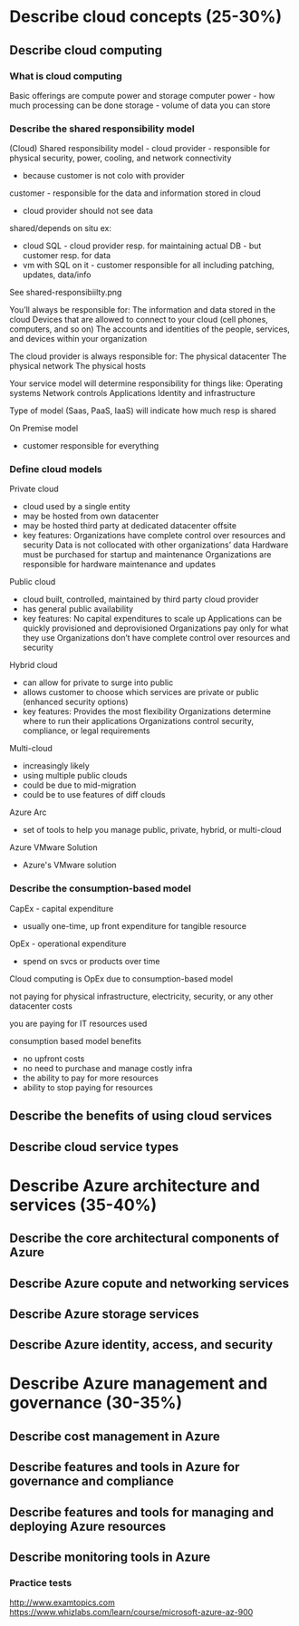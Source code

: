 # Describe cloud concepts (25-30%)

## Describe cloud computing

### What is cloud computing
Basic offerings are compute power and storage
computer power - how much processing can be done
storage - volume of data you can store

### Describe the shared responsibility model
(Cloud) Shared responsibility model - 
cloud provider - responsible for physical security, power, cooling, and network connectivity
- because customer is not colo with provider

customer - responsible for the data and information stored in cloud
- cloud provider should not see data

shared/depends on situ 
ex:
- cloud SQL - cloud provider resp. for maintaining actual DB - but customer resp. for data
- vm with SQL on it - customer responsible for all including patching, updates, data/info


See shared-responsibiilty.png

You’ll always be responsible for:
The information and data stored in the cloud
Devices that are allowed to connect to your cloud (cell phones, computers, and so on)
The accounts and identities of the people, services, and devices within your organization

The cloud provider is always responsible for:
The physical datacenter
The physical network
The physical hosts

Your service model will determine responsibility for things like:
Operating systems
Network controls
Applications
Identity and infrastructure


Type of model (Saas, PaaS, IaaS) will indicate how much resp is shared


On Premise model
- customer responsible for everything

### Define cloud models
Private cloud
- cloud used by a single entity
- may be hosted from own datacenter
- may be hosted third party at dedicated datacenter offsite
- key features:
    Organizations have complete control over resources and security
    Data is not collocated with other organizations’ data
    Hardware must be purchased for startup and maintenance
    Organizations are responsible for hardware maintenance and updates

Public cloud
- cloud built, controlled, maintained by third party cloud provider
- has general public availability
- key features:
    No capital expenditures to scale up
    Applications can be quickly provisioned and deprovisioned
    Organizations pay only for what they use
    Organizations don’t have complete control over resources and security

Hybrid cloud
- can allow for private to surge into public
- allows customer to choose which services are private or public (enhanced security options)
- key features:
  Provides the most flexibility
  Organizations determine where to run their applications
  Organizations control security, compliance, or legal requirements

Multi-cloud
- increasingly likely
- using multiple public clouds
- could be due to mid-migration
- could be to use features of diff clouds

Azure Arc
- set of tools to help you manage public, private, hybrid, or multi-cloud

Azure VMware Solution
- Azure's VMware solution

### Describe the consumption-based model
CapEx - capital expenditure 
- usually one-time, up front expenditure for tangible resource

OpEx - operational expenditure
- spend on svcs or products over time

Cloud computing is OpEx due to consumption-based model

not paying for physical infrastructure, electricity, security, or any other datacenter costs

you are paying for IT resources used

consumption based model benefits
- no upfront costs
- no need to purchase and manage costly infra 
- the ability to pay for more resources 
- ability to stop paying for resources





## Describe the benefits of using cloud services


## Describe cloud service types


# Describe Azure architecture and services (35-40%)

## Describe the core architectural components of Azure
## Describe Azure copute and networking services
## Describe Azure storage services
## Describe Azure identity, access, and security


# Describe Azure management and governance (30-35%)

## Describe cost management in Azure
## Describe features and tools in Azure for governance and compliance
## Describe features and tools for managing and deploying Azure resources
## Describe monitoring tools in Azure



### Practice tests
http://www.examtopics.com
https://www.whizlabs.com/learn/course/microsoft-azure-az-900
